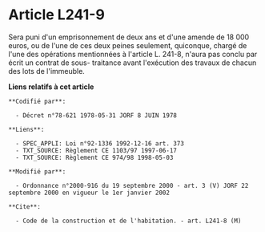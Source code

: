 # Article L241-9

Sera puni d'un emprisonnement de deux ans et d'une amende de 18 000 euros, ou de l'une de ces deux peines seulement,
quiconque, chargé de l'une des opérations mentionnées à l'article L. 241-8, n'aura pas conclu par écrit un contrat de sous-
traitance avant l'exécution des travaux de chacun des lots de l'immeuble.

**Liens relatifs à cet article**

	**Codifié par**:

	  - Décret n°78-621 1978-05-31 JORF 8 JUIN 1978

	**Liens**:

	  - SPEC_APPLI: Loi n°92-1336 1992-12-16 art. 373
	  - TXT_SOURCE: Règlement CE 1103/97 1997-06-17
	  - TXT_SOURCE: Règlement CE 974/98 1998-05-03

	**Modifié par**:

	  - Ordonnance n°2000-916 du 19 septembre 2000 - art. 3 (V) JORF 22 septembre 2000 en vigueur le 1er janvier 2002

	**Cite**:

	  - Code de la construction et de l'habitation. - art. L241-8 (M)
